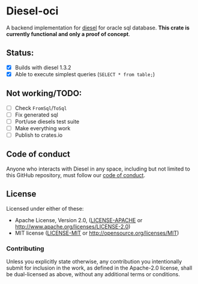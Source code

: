 # Diesel-oci

A backend implementation for [diesel](https://github.com/diesel-rs/diesel) for oracle sql database. **This crate is currently functional and only a proof of concept**.

## Status:

- [x] Builds with diesel 1.3.2
- [x] Able to execute simplest queries (`SELECT * from table;`)

## Not working/TODO:

- [ ] Check `FromSql`/`ToSql`
- [ ] Fix generated sql
- [ ] Port/use diesels test suite
- [ ] Make everything work
- [ ] Publish to crates.io

## Code of conduct

Anyone who interacts with Diesel in any space, including but not limited to
this GitHub repository, must follow our [code of conduct](https://github.com/diesel-rs/diesel/blob/master/code_of_conduct.md).

## License

Licensed under either of these:

 * Apache License, Version 2.0, ([LICENSE-APACHE](LICENSE-APACHE) or
   http://www.apache.org/licenses/LICENSE-2.0)
 * MIT license ([LICENSE-MIT](LICENSE-MIT) or
   http://opensource.org/licenses/MIT)

### Contributing

Unless you explicitly state otherwise, any contribution you intentionally submit
for inclusion in the work, as defined in the Apache-2.0 license, shall be
dual-licensed as above, without any additional terms or conditions.
